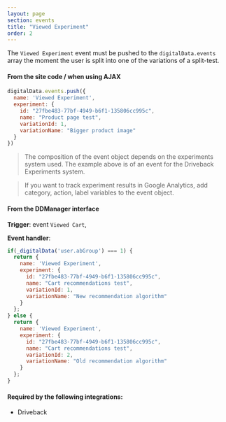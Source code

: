 ```yaml
---
layout: page
section: events
title: "Viewed Experiment"
order: 2
---
```

The `Viewed Experiment` event must be pushed to the `digitalData.events` array the moment the user is split into one of the variations of a split-test.

#### From the site code / when using AJAX
```javascript
digitalData.events.push({
  name: 'Viewed Experiment',
  experiment: {
    id: "27fbe483-77bf-4949-b6f1-135806cc995c",
    name: "Product page test",
    variationId: 1,
    variationName: "Bigger product image"
  }
})
```
> The composition of the event object depends on the experiments system used. The example above is of an event for the Driveback Experiments system.

> If you want to track experiment results in Google Analytics, add category, action, label variables to the event object.

#### From the DDManager interface
**Trigger**: event `Viewed Cart`,

**Event handler**:

```javascript
if(_digitalData('user.abGroup') === 1) {
  return {
    name: 'Viewed Experiment',
    experiment: {
      id: "27fbe483-77bf-4949-b6f1-135806cc995c",
      name: "Cart recommendations test",
      variationId: 1,
      variationName: "New recommendation algorithm"
    }
  };
} else {
  return {
    name: 'Viewed Experiment',
    experiment: {
      id: "27fbe483-77bf-4949-b6f1-135806cc995c",
      name: "Cart recommendations test",
      variationId: 2,
      variationName: "Old recommendation algorithm"
    }
  };
}
```

#### Required by the following integrations:
* Driveback